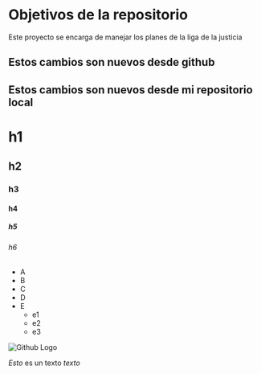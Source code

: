 # Objetivos de la repositorio

Este proyecto se encarga de manejar los planes de la liga de la justicia


## Estos cambios son nuevos desde github
## Estos cambios son nuevos desde mi repositorio local

# h1
## h2
### h3
#### h4
##### h5
###### h6

* A
* B
* C
* D
* E
  * e1
  * e2
  * e3
    
![Github Logo](https://wallpapers.com/images/featured-full/github-logo-png-s8wb6yxlatsyp8s1.png) 

*Esto* es un texto _texto_
